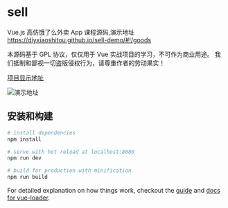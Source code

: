 # sell
Vue.js 高仿饿了么外卖 App 课程源码,演示地址 https://diyxiaoshitou.github.io/sell-demo/#!/goods

本源码基于 GPL 协议，仅仅用于 Vue 实战项目的学习，不可作为商业用途。 我们抵制和鄙视一切盗版侵权行为，请尊重作者的劳动果实！

[项目显示地址](https://diyxiaoshitou.github.io/sell-demo/#!/goods)

![演示地址](http://ogn56czkt.bkt.clouddn.com/sell_qrcode.png )



## 安装和构建

``` bash
# install dependencies
npm install

# serve with hot reload at localhost:8080
npm run dev

# build for production with minification
npm run build

```

For detailed explanation on how things work, checkout the [guide](http://vuejs-templates.github.io/webpack/) and [docs for vue-loader](http://vuejs.github.io/vue-loader).
